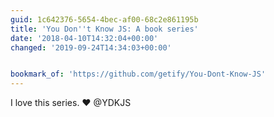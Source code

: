 ```yaml
---
guid: 1c642376-5654-4bec-af00-68c2e861195b
title: 'You Don''t Know JS: A book series'
date: '2018-04-10T14:32:04+00:00'
changed: '2019-09-24T14:34:03+00:00'


bookmark_of: 'https://github.com/getify/You-Dont-Know-JS'
---
```



I love this series. ❤️ @YDKJS
